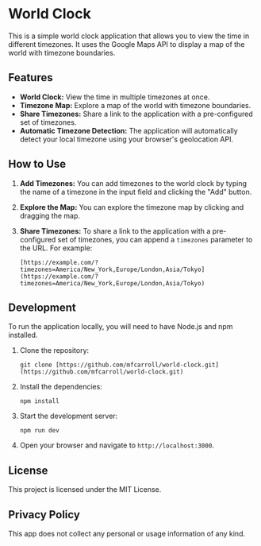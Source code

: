 # World Clock

This is a simple world clock application that allows you to view the time in different timezones. It uses the Google Maps API to display a map of the world with timezone boundaries.

## Features

* **World Clock:** View the time in multiple timezones at once.
* **Timezone Map:** Explore a map of the world with timezone boundaries.
* **Share Timezones:** Share a link to the application with a pre-configured set of timezones.
* **Automatic Timezone Detection:** The application will automatically detect your local timezone using your browser's geolocation API.

## How to Use

1.  **Add Timezones:** You can add timezones to the world clock by typing the name of a timezone in the input field and clicking the "Add" button.
2.  **Explore the Map:** You can explore the timezone map by clicking and dragging the map.
3.  **Share Timezones:** To share a link to the application with a pre-configured set of timezones, you can append a `timezones` parameter to the URL. For example:

    ```
    [https://example.com/?timezones=America/New_York,Europe/London,Asia/Tokyo](https://example.com/?timezones=America/New_York,Europe/London,Asia/Tokyo)
    ```

## Development

To run the application locally, you will need to have Node.js and npm installed.

1.  Clone the repository:

    ```
    git clone [https://github.com/mfcarroll/world-clock.git](https://github.com/mfcarroll/world-clock.git)
    ```

2.  Install the dependencies:

    ```
    npm install
    ```

3.  Start the development server:

    ```
    npm run dev
    ```

4.  Open your browser and navigate to `http://localhost:3000`.

## License

This project is licensed under the MIT License.

## Privacy Policy

This app does not collect any personal or usage information of any kind.
